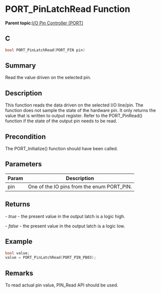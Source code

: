 # PORT\_PinLatchRead Function

**Parent topic:**[I/O Pin Controller \(PORT\)](GUID-7F443A35-9F1B-49DE-B591-83F974FA576B.md)

## C

```c
bool PORT_PinLatchRead(PORT_PIN pin)
```

## Summary

Read the value driven on the selected pin.

## Description

This function reads the data driven on the selected I/O line/pin. The<br />function does not sample the state of the hardware pin. It only returns the<br />value that is written to output register. Refer to the PORT\_PinRead\(\)<br />function if the state of the output pin needs to be read.

## Precondition

The PORT\_Initialize\(\) function should have been called.

## Parameters

|Param|Description|
|-----|-----------|
|pin|One of the IO pins from the enum PORT\_PIN.|

## Returns

*- true* - the present value in the output latch is a logic high.

*- false* - the present value in the output latch is a logic low.

## Example

```c
bool value;
value = PORT_PinLatchRead(PORT_PIN_PB03);

```

## Remarks

To read actual pin value, PIN\_Read API should be used.

